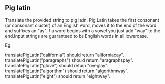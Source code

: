 ## Pig latin

Translate the provided string to pig latin. Pig Latin takes the first consonant (or
consonant cluster) of an English word, moves it to the end of the word and suffixes an
"ay".If a word begins with a vowel you just add "way" to the end.Input strings are
guaranteed to be English words in all lowercase.

Eg:

translatePigLatin("california") should return "aliforniacay".
translatePigLatin("paragraphs") should return "aragraphspay".
translatePigLatin("glove") should return "oveglay".
translatePigLatin("algorithm") should return "algorithmway".
translatePigLatin("eight") should return "eightway".


